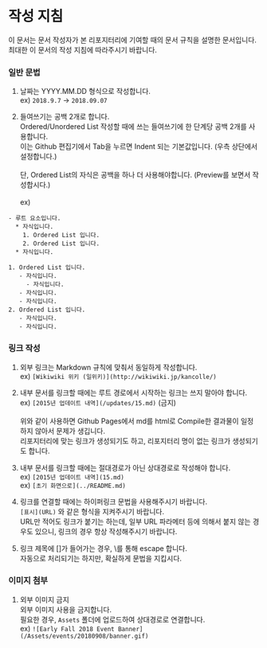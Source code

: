 # 작성 지침
이 문서는 문서 작성자가 본 리포지터리에 기여할 때의 문서 규칙을 설명한 문서입니다.\
최대한 이 문서의 작성 지침에 따라주시기 바랍니다.

### 일반 문법
1. 날짜는 YYYY.MM.DD 형식으로 작성합니다.\
ex) `2018.9.7` -> `2018.09.07`

2. 들여쓰기는 공백 2개로 합니다.\
Ordered/Unordered List 작성할 때에 쓰는 들여쓰기에 한 단계당 공백 2개를 사용합니다.\
이는 Github 편집기에서 Tab을 누르면 Indent 되는 기본값입니다. (우측 상단에서 설정합니다.)\
\
단, Ordered List의 자식은 공백을 하나 더 사용해야합니다. (Preview를 보면서 작성합시다.)\
\
ex)
```
- 루트 요소입니다.
  * 자식입니다.
    1. Ordered List 입니다.
    2. Ordered List 입니다.
  * 자식입니다.
  
1. Ordered List 입니다.
   - 자식입니다.
     - 자식입니다.
   - 자식입니다.
   - 자식입니다.
2. Ordered List 입니다.
   - 자식입니다.
   - 자식입니다.
```

### 링크 작성
1. 외부 링크는 Markdown 규칙에 맞춰서 동일하게 작성합니다.\
ex) `[Wikiwiki 위키 (일위키)](http://wikiwiki.jp/kancolle/)`

2. 내부 문서를 링크할 때에는 루트 경로에서 시작하는 링크는 쓰지 말아야 합니다.\
ex) `[2015년 업데이트 내역](/updates/15.md)` (금지)\
\
위와 같이 사용하면 Github Pages에서 md를 html로 Compile한 결과물이 일정하지 않아서 문제가 생깁니다.\
리포지터리에 맞는 링크가 생성되기도 하고, 리포지터리 명이 없는 링크가 생성되기도 합니다.

3. 내부 문서를 링크할 때에는 절대경로가 아닌 상대경로로 작성해야 합니다.\
ex) `[2015년 업데이트 내역](15.md)`\
ex) `[초기 화면으로](../README.md)`

4. 링크를 연결할 때에는 하이퍼링크 문법을 사용해주시기 바랍니다.\
`[표시](URL)` 와 같은 형식을 지켜주시기 바랍니다.\
URL만 적어도 링크가 붙기는 하는데, 일부 URL 파라메터 등에 의해서 붙지 않는 경우도 있으니, 링크의 경우 항상 작성해주시기 바랍니다.

5. 링크 제목에 []가 들어가는 경우, \\를 통해 escape 합니다.\
자동으로 처리되기는 하지만, 확실하게 문법을 지킵시다.

### 이미지 첨부
1. 외부 이미지 금지\
외부 이미지 사용을 금지합니다.\
필요한 경우, `Assets` 폴더에 업로드하여 상대경로로 연결합니다.\
ex) `![Early Fall 2018 Event Banner](/Assets/events/20180908/banner.gif)`
